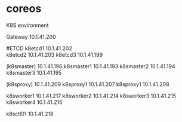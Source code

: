# coreos
K8S environment

Gateway 10.1.41.200

#ETCD
k8etcd1 10.1.41.202    
k8etcd2 10.1.41.203
k8etcd3 10.1.41.199

(k8smaster) 10.1.41.196
k8smaster1 10.1.41.193
k8smaster2 10.1.41.194
k8smaster3 10.1.41.195

(k8sproxy) 10.1.41.209
k8sproxy1 10.1.41.207
k8sproxy1 10.1.41.208

k8sworker1 10.1.41.217
k8sworker2 10.1.41.214
k8sworker3 10.1.41.215
k8sworker4 10.1.41.216

k8sctl01 10.1.41.218

